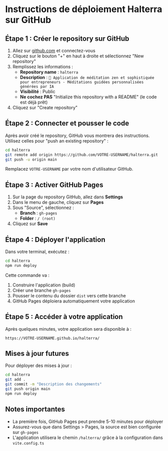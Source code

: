 # Instructions de déploiement Halterra sur GitHub

## Étape 1 : Créer le repository sur GitHub

1. Allez sur [github.com](https://github.com) et connectez-vous
2. Cliquez sur le bouton "+" en haut à droite et sélectionnez "New repository"
3. Remplissez les informations :
   - **Repository name** : `halterra`
   - **Description** : `🪷 Application de méditation zen et sophistiquée pour entrepreneurs - Méditations guidées personnalisées générées par IA`
   - **Visibilité** : Public
   - **Ne cochez PAS** "Initialize this repository with a README" (le code est déjà prêt)
4. Cliquez sur "Create repository"

## Étape 2 : Connecter et pousser le code

Après avoir créé le repository, GitHub vous montrera des instructions. Utilisez celles pour "push an existing repository" :

```bash
cd halterra
git remote add origin https://github.com/VOTRE-USERNAME/halterra.git
git push -u origin main
```

Remplacez `VOTRE-USERNAME` par votre nom d'utilisateur GitHub.

## Étape 3 : Activer GitHub Pages

1. Sur la page du repository GitHub, allez dans **Settings**
2. Dans le menu de gauche, cliquez sur **Pages**
3. Sous "Source", sélectionnez :
   - **Branch** : `gh-pages`
   - **Folder** : `/ (root)`
4. Cliquez sur **Save**

## Étape 4 : Déployer l'application

Dans votre terminal, exécutez :

```bash
cd halterra
npm run deploy
```

Cette commande va :
1. Construire l'application (build)
2. Créer une branche `gh-pages`
3. Pousser le contenu du dossier `dist` vers cette branche
4. GitHub Pages déploiera automatiquement votre application

## Étape 5 : Accéder à votre application

Après quelques minutes, votre application sera disponible à :
```
https://VOTRE-USERNAME.github.io/halterra/
```

## Mises à jour futures

Pour déployer des mises à jour :

```bash
cd halterra
git add .
git commit -m "Description des changements"
git push origin main
npm run deploy
```

## Notes importantes

- La première fois, GitHub Pages peut prendre 5-10 minutes pour déployer
- Assurez-vous que dans Settings > Pages, la source est bien configurée sur `gh-pages`
- L'application utilisera le chemin `/halterra/` grâce à la configuration dans `vite.config.ts`
